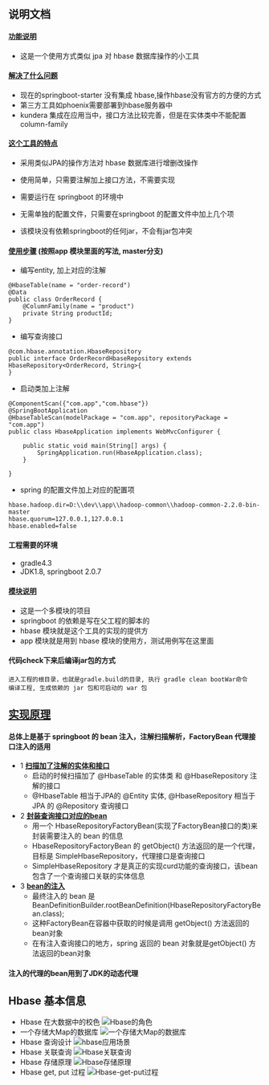 ## 说明文档

#### **[功能说明](#)**
- 这是一个使用方式类似 jpa 对 hbase 数据库操作的小工具

#### **[解决了什么问题](#)**
* 现在的springboot-starter 没有集成 hbase,操作hbase没有官方的方便的方式
* 第三方工具如phoenix需要部署到hbase服务器中
* kundera 集成在应用当中，接口方法比较完善，但是在实体类中不能配置 column-family

#### **[这个工具的特点](#)**
* 采用类似JPA的操作方法对 hbase 数据库进行增删改操作

* 使用简单，只需要注解加上接口方法，不需要实现
* 需要运行在 springboot 的环境中
* 无需单独的配置文件，只需要在springboot 的配置文件中加上几个项
* 该模块没有依赖springboot的任何jar，不会有jar包冲突

#### **[使用步骤](#)** (按照app 模块里面的写法, master分支)
* 编写entity, 加上对应的注解
```
@HbaseTable(name = "order-record")
@Data
public class OrderRecord {
    @ColumnFamily(name = "product")
    private String productId;
}
```
* 编写查询接口
```
@com.hbase.annotation.HbaseRepository
public interface OrderRecordHbaseRepository extends HbaseRepository<OrderRecord, String>{
}
```
* 启动类加上注解
```
@ComponentScan({"com.app","com.hbase"})
@SpringBootApplication
@HbaseTableScan(modelPackage = "com.app", repositoryPackage = "com.app")
public class HbaseApplication implements WebMvcConfigurer {

    public static void main(String[] args) {
        SpringApplication.run(HbaseApplication.class);
    }

}
```
* spring 的配置文件加上对应的配置项
```
hbase.hadoop.dir=D:\\dev\\app\\hadoop-common\\hadoop-common-2.2.0-bin-master
hbase.quorum=127.0.0.1,127.0.0.1
hbase.enabled=false
```

#### 工程需要的环境

* gradle4.3
* JDK1.8, springboot 2.0.7

#### **[模块说明](#)**
* 这是一个多模块的项目
* springboot 的依赖是写在父工程的脚本的
* hbase 模块就是这个工具的实现的提供方
* app 模块就是用到 hbase 模块的使用方，测试用例写在这里面

#### 代码check下来后编译jar包的方式
```
进入工程的根目录，也就是gradle.build的目录, 执行 gradle clean bootWar命令
编译工程, 生成依赖的 jar 包和可启动的 war 包
```

## **[实现原理](#)**
#### 总体上是基于 springboot 的 bean 注入，注解扫描解析，FactoryBean 代理接口注入的适用
- 1 **[扫描加了注解的实体和接口](#)**
    - 启动的时候扫描加了 @HbaseTable 的实体类 和 @HbaseRepository 注解的接口
    - @HbaseTable 相当于JPA的 @Entity 实体, @HbaseRepository 相当于JPA 的 @Repository 查询接口
- 2 **[封装查询接口对应的bean](#)**
    - 用一个 HbaseRepositoryFactoryBean(实现了FactoryBean接口的类)来封装需要注入的 bean 的信息
    - HbaseRepositoryFactoryBean 的 getObject() 方法返回的是一个代理，目标是 SimpleHbaseRepository，代理接口是查询接口
    - SimpleHbaseRepository 才是真正的实现curd功能的查询接口，该bean包含了一个查询接口关联的实体信息
- 3 **[bean的注入](#)**
    - 最终注入的 bean 是 BeanDefinitionBuilder.rootBeanDefinition(HbaseRepositoryFactoryBean.class);
    - 这种FactoryBean在容器中获取的时候是调用 getObject() 方法返回的bean对象
    - 在有注入查询接口的地方，spring 返回的 bean 对象就是getObject() 方法返回的bean对象

#### 注入的代理的bean用到了JDK的动态代理

## Hbase 基本信息
- Hbase 在大数据中的校色
    ![Hbase的角色](https://github.com/caesar-empereur/provence/blob/master/doc/Hbase的角色.png)
- 一个存储大Map的数据库
    ![一个存储大Map的数据库](https://github.com/caesar-empereur/provence/blob/master/doc/一个存储大Map的数据库.png)
- Hbase 查询设计
    ![hbase应用场景](https://github.com/caesar-empereur/provence/blob/master/doc/hbase应用场景.png)
- Hbase 关联查询
    ![Hbase关联查询](https://github.com/caesar-empereur/provence/blob/master/doc/Hbase关联查询.png)
- Hbase 存储原理
    ![Hbase存储原理](https://github.com/caesar-empereur/provence/blob/master/doc/Hbase存储原理.png)
- Hbase get, put 过程
    ![Hbase-get-put过程](https://github.com/caesar-empereur/provence/blob/master/doc/Hbase-get-put过程.png)
